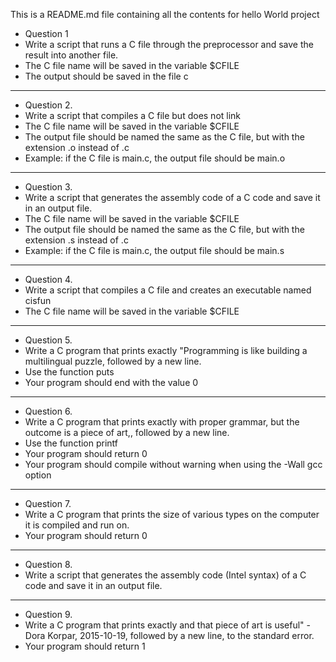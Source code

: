 This is a README.md file containing all the contents for hello World project

* Question 1
* Write a script that runs a C file through the preprocessor and save the result into another file.
* The C file name will be saved in the variable $CFILE
* The output should be saved in the file c
------------------------------------------------------------------------------
* Question 2.
* Write a script that compiles a C file but does not link
* The C file name will be saved in the variable $CFILE
* The output file should be named the same as the C file, but with the extension .o instead of .c
* Example: if the C file is main.c, the output file should be main.o
------------------------------------------------------------------------------
* Question 3.
* Write a script that generates the assembly code of a C code and save it in an output file.
* The C file name will be saved in the variable $CFILE
* The output file should be named the same as the C file, but with the extension .s instead of .c
* Example: if the C file is main.c, the output file should be main.s
-------------------------------------------------------------------------------
* Question 4.
* Write a script that compiles a C file and creates an executable named cisfun
* The C file name will be saved in the variable $CFILE
-------------------------------------------------------------------------------
* Question 5.
* Write a C program that prints exactly "Programming is like building a multilingual puzzle, followed by a new line.
* Use the function puts
* Your program should end with the value 0
-------------------------------------------------------------------------------
* Question 6.
* Write a C program that prints exactly with proper grammar, but the outcome is a piece of art,, followed by a new line.
* Use the function printf
* Your program should return 0
* Your program should compile without warning when using the -Wall gcc option
-------------------------------------------------------------------------------
* Question 7.
* Write a C program that prints the size of various types on the computer it is compiled and run on.
* Your program should return 0
-------------------------------------------------------------------------------
* Question 8.
* Write a script that generates the assembly code (Intel syntax) of a C code and save it in an output file.
-------------------------------------------------------------------------------
* Question 9.
* Write a C program that prints exactly and that piece of art is useful" - Dora Korpar, 2015-10-19, followed by a new line, to the standard error.
* Your program should return 1
